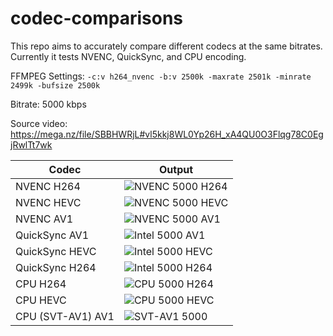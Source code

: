 # codec-comparisons
This repo aims to accurately compare different codecs at the same bitrates. Currently it tests NVENC, QuickSync, and CPU encoding.

FFMPEG Settings: `-c:v h264_nvenc -b:v 2500k -maxrate 2501k -minrate 2499k -bufsize 2500k`

Bitrate: 5000 kbps

Source video: https://mega.nz/file/SBBHWRjL#vl5kkj8WL0Yp26H_xA4QU0O3Flqg78C0EgjRwlTt7wk

| Codec  | Output |
| ------------- | ------------- |
| NVENC H264  | ![NVENC 5000 H264](https://user-images.githubusercontent.com/62084776/214811080-7838e5af-c17e-4ac4-88d7-ec17c3b547b5.png) |
| NVENC HEVC  | ![NVENC 5000 HEVC](https://user-images.githubusercontent.com/62084776/214811174-ee5b74d8-d2b7-452c-bb1d-4639e3caaf35.png) |
| NVENC AV1  | ![NVENC 5000 AV1](https://user-images.githubusercontent.com/62084776/214811215-6c8b942e-85a9-473e-b7cf-f58993ab5504.png) |
| QuickSync AV1  | ![Intel 5000 AV1](https://user-images.githubusercontent.com/62084776/214811266-d9be2cef-332f-461d-9829-e11edfc52d28.png) |
| QuickSync HEVC  | ![Intel 5000 HEVC](https://user-images.githubusercontent.com/62084776/214811303-ed0a5f7c-5dff-42b2-b6d0-f64197fb4f80.png) |
| QuickSync H264  | ![Intel 5000 H264](https://user-images.githubusercontent.com/62084776/214811330-636fafb9-c26e-4fff-ab1b-d433f281bf34.png) |
| CPU H264  | ![CPU 5000 H264](https://user-images.githubusercontent.com/62084776/214811364-56dabe72-e9b0-4511-9781-934c8e0fb890.png) |
| CPU HEVC  | ![CPU 5000 HEVC](https://user-images.githubusercontent.com/62084776/214811396-f5fc4a33-08d0-4186-864e-23d25ff8e792.png) |
| CPU (SVT-AV1) AV1  | ![SVT-AV1 5000](https://user-images.githubusercontent.com/62084776/214811438-f0f01aa0-cf86-4f21-970c-38975e57a7e9.png) |
